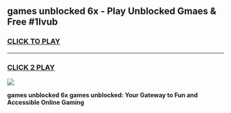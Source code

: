 
## games unblocked 6x - Play Unblocked Gmaes & Free #1lvub
<h3>
<a href="https://premium.freeplayer.one?title=games_unblocked_6x&ref=03M">CLICK TO PLAY</a></h3>
<hr>

<h3>
<a href="https://premium.freeplayer.one?title=games_unblocked_6x&ref=03M">CLICK 2 PLAY</a>
  
</h3>

<a href="https://premium.freeplayer.one?title=games_unblocked_6x&ref=03M"><img src="https://clearcache.store/games.png"></a>


**games unblocked 6x games unblocked: Your Gateway to Fun and Accessible Online Gaming**
